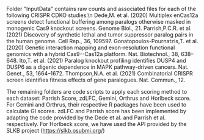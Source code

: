 Folder "InputData" contains raw counts and associated files for each of the following CRISPR CDKO studies:\n
Dede,M. et al. (2020) Multiplex enCas12a screens detect functional buffering among paralogs otherwise masked in monogenic Cas9 knockout screens. Genome Biol., 21.
Parrish,P.C.R. et al. (2021) Discovery of synthetic lethal and tumor suppressor paralog pairs in the human genome. Cell Rep., 36, 109597.
Gonatopoulos-Pournatzis,T. et al. (2020) Genetic interaction mapping and exon-resolution functional genomics with a hybrid Cas9--Cas12a platform. Nat. Biotechnol., 38, 638–648.
Ito,T. et al. (2021) Paralog knockout profiling identifies DUSP4 and DUSP6 as a digenic dependence in MAPK pathway-driven cancers. Nat. Genet., 53, 1664–1672.
Thompson,N.A. et al. (2021) Combinatorial CRISPR screen identifies fitness effects of gene paralogues. Nat. Commun., 12.

The remaining folders are code scripts to apply each scoring method to each dataset: Parrish Score, zdLFC, Gemini, Orthrus and Horlbeck score. 
For Gemini and Orthrus, their respective R packages have been used to calculate GI scores. 
zdLFC and Parrish score has been implemented by adapting the code provided by the Dede et al. and Parrish et al. respectively.
For Horlbeck score, we have used the API provided by the SLKB project (https://slkb.osubmi.org/) 

